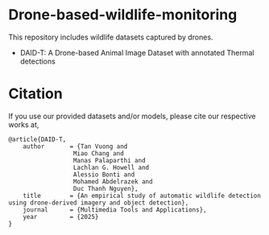 # Drone-based-wildlife-monitoring
This repository includes wildlife datasets captured by drones.

- DAID-T: A Drone-based Animal Image Dataset with annotated Thermal detections

# Citation
If you use our provided datasets and/or models, please cite our respective works at,

    @article{DAID-T,
        author       = {Tan Vuong and 
                      Miao Chang and 
                      Manas Palaparthi and 
                      Lachlan G. Howell and 
                      Alessio Bonti and 
                      Mohamed Abdelrazek and 
                      Duc Thanh Nguyen},      
        title        = {An empirical study of automatic wildlife detection using drone-derived imagery and object detection}, 
        journal      = {Multimedia Tools and Applications},
        year         = {2025} 
    }

